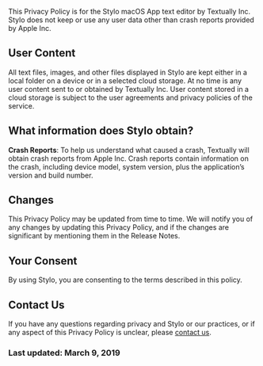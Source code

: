 
This Privacy Policy is for the Stylo macOS App text editor by Textually Inc. Stylo does not keep or use any user data other than crash reports provided by Apple Inc.</p>
        
## User Content

All text files, images, and other files displayed in Stylo are kept either in a local folder on a device or in a selected cloud storage. At no time is any user content sent to or obtained by Textually Inc. User content stored in a cloud storage is subject to the user agreements and privacy policies of the service.
        
## What information does Stylo obtain?
        
 **Crash Reports**:
To help us understand what caused a crash, Textually will obtain crash reports from Apple Inc. Crash reports contain information on the crash, including device model, system version, plus the application’s version and build number.

## Changes
        
This Privacy Policy may be updated from time to time. We will notify you of any changes by updating this Privacy Policy, and if the changes are significant by mentioning them in the Release Notes.

## Your Consent

By using Stylo, you are consenting to the terms described in this policy.

## Contact Us

If you have any questions regarding privacy and Stylo or our practices, or if any aspect of this Privacy Policy is unclear, please [contact us](../contact). 

### Last updated: March 9, 2019